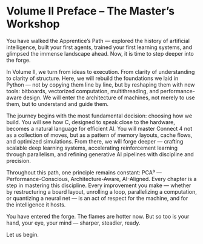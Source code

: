 # Volume II Preface – The Master’s Workshop

You have walked the Apprentice’s Path — explored the history of artificial intelligence, built your first agents, trained your first learning systems, and glimpsed the immense landscape ahead. Now, it is time to step deeper into the forge.

In Volume II, we turn from ideas to execution. From clarity of understanding to clarity of structure. Here, we will rebuild the foundations we laid in Python — not by copying them line by line, but by reshaping them with new tools: bitboards, vectorized computation, multithreading, and performance-aware design. We will enter the architecture of machines, not merely to use them, but to understand and guide them.

The journey begins with the most fundamental decision: choosing how we build. You will see how C, designed to speak close to the hardware, becomes a natural language for efficient AI. You will master Connect 4 not as a collection of moves, but as a pattern of memory layouts, cache flows, and optimized simulations. From there, we will forge deeper — crafting scalable deep learning systems, accelerating reinforcement learning through parallelism, and refining generative AI pipelines with discipline and precision.

Throughout this path, one principle remains constant: PCA³ — Performance-Conscious, Architecture-Aware, AI-Aligned. Every chapter is a step in mastering this discipline. Every improvement you make — whether by restructuring a board layout, unrolling a loop, parallelizing a computation, or quantizing a neural net — is an act of respect for the machine, and for the intelligence it hosts.

You have entered the forge. The flames are hotter now.
But so too is your hand, your eye, your mind — sharper, steadier, ready.

Let us begin.
